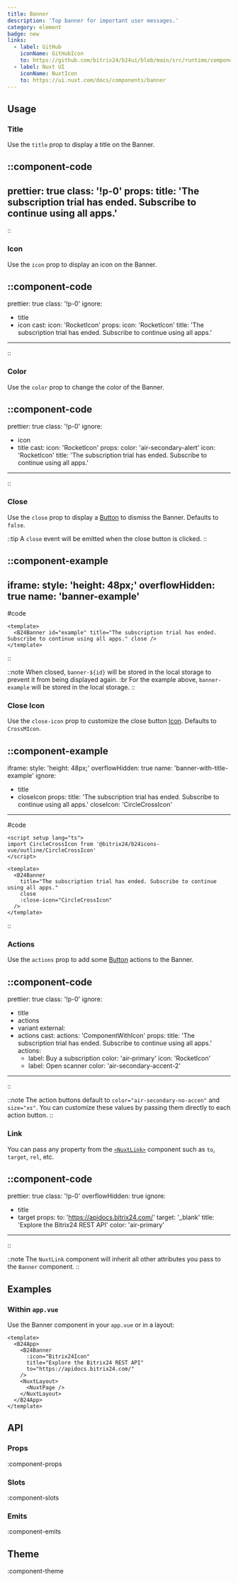 ```yaml
---
title: Banner
description: 'Top banner for important user messages.'
category: element
badge: new
links:
  - label: GitHub
    iconName: GitHubIcon
    to: https://github.com/bitrix24/b24ui/blob/main/src/runtime/components/Banner.vue
  - label: Nuxt UI
    iconName: NuxtIcon
    to: https://ui.nuxt.com/docs/components/banner
---
```


## Usage

### Title

Use the `title` prop to display a title on the Banner.

::component-code
---
prettier: true
class: '!p-0'
props:
  title: 'The subscription trial has ended. Subscribe to continue using all apps.'
---
::

### Icon

Use the `icon` prop to display an icon on the Banner.

::component-code
---
prettier: true
class: '!p-0'
ignore:
  - title
  - icon
cast:
  icon: 'RocketIcon'
props:
  icon: 'RocketIcon'
  title: 'The subscription trial has ended. Subscribe to continue using all apps.'
---
::

### Color

Use the `color` prop to change the color of the Banner.

::component-code
---
prettier: true
class: '!p-0'
ignore:
  - icon
  - title
cast:
  icon: 'RocketIcon'
props:
  color: 'air-secondary-alert'
  icon: 'RocketIcon'
  title: 'The subscription trial has ended. Subscribe to continue using all apps.'
---
::

### Close

Use the `close` prop to display a [Button](/docs/components/button/) to dismiss the Banner. Defaults to `false`.

::tip
A `close` event will be emitted when the close button is clicked.
::

::component-example
---
iframe:
  style: 'height: 48px;'
overflowHidden: true
name: 'banner-example'
---
#code

```vue
<template>
  <B24Banner id="example" title="The subscription trial has ended. Subscribe to continue using all apps." close />
</template>
```

::

::note
When closed, `banner-${id}` will be stored in the local storage to prevent it from being displayed again. :br For the example above, `banner-example` will be stored in the local storage.
::

### Close Icon

Use the `close-icon` prop to customize the close button [Icon](https://bitrix24.github.io/b24icons/guide/icons.html). Defaults to `CrossMIcon`.

::component-example
---
iframe:
  style: 'height: 48px;'
overflowHidden: true
name: 'banner-with-title-example'
ignore:
  - title
  - closeIcon
props:
  title: 'The subscription trial has ended. Subscribe to continue using all apps.'
  closeIcon: 'CircleCrossIcon'
---
#code

```vue
<script setup lang="ts">
import CircleCrossIcon from '@bitrix24/b24icons-vue/outline/CircleCrossIcon'
</script>

<template>
  <B24Banner
    title="The subscription trial has ended. Subscribe to continue using all apps."
    close
    :close-icon="CircleCrossIcon"
  />
</template>
```

::

### Actions

Use the `actions` prop to add some [Button](/docs/components/button/) actions to the Banner.

::component-code
---
prettier: true
class: '!p-0'
ignore:
  - title
  - actions
  - variant
external:
  - actions
cast:
  actions: 'ComponentWithIcon'
props:
  title: 'The subscription trial has ended. Subscribe to continue using all apps.'
  actions:
    - label: Buy a subscription
      color: 'air-primary'
      icon: 'RocketIcon'
    - label: Open scanner
      color: 'air-secondary-accent-2'
---
::

::note
The action buttons default to `color="air-secondary-no-accen"` and `size="xs"`. You can customize these values by passing them directly to each action button.
::

### Link

You can pass any property from the [`<NuxtLink>`](https://nuxt.com/docs/api/components/nuxt-link) component such as `to`, `target`, `rel`, etc.

::component-code
---
prettier: true
class: '!p-0'
overflowHidden: true
ignore:
  - title
  - target
props:
  to: 'https://apidocs.bitrix24.com/'
  target: '_blank'
  title: 'Explore the Bitrix24 REST API'
  color: 'air-primary'
---
::

::note
The `NuxtLink` component will inherit all other attributes you pass to the `Banner` component.
::

## Examples

### Within `app.vue`

Use the Banner component in your `app.vue` or in a layout:

```vue [app.vue]{3-7}
<template>
  <B24App>
    <B24Banner
      :icon="Bitrix24Icon"
      title="Explore the Bitrix24 REST API"
      to="https://apidocs.bitrix24.com/"
    />
    <NuxtLayout>
      <NuxtPage />
    </NuxtLayout>
  </B24App>
</template>
```

## API

### Props

:component-props

### Slots

:component-slots

### Emits

:component-emits

## Theme

:component-theme
